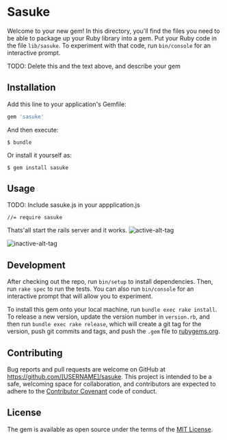 # Sasuke

Welcome to your new gem! In this directory, you'll find the files you need to be able to package up your Ruby library into a gem. Put your Ruby code in the file `lib/sasuke`. To experiment with that code, run `bin/console` for an interactive prompt.

TODO: Delete this and the text above, and describe your gem

## Installation

Add this line to your application's Gemfile:

```ruby
gem 'sasuke'
```

And then execute:

    $ bundle

Or install it yourself as:

    $ gem install sasuke

## Usage

TODO: Include sasuke.js in your appplication.js

    //= require sasuke

Thats'all start the rails server and it works.
![active-alt-tag](https://github.com/shubhs2050/sasuke/tree/master/app/assets/images/active.png)

![inactive-alt-tag](https://github.com/shubhs2050/sasuke/tree/master/app/assets/images/inactive.png)

## Development

After checking out the repo, run `bin/setup` to install dependencies. Then, run `rake spec` to run the tests. You can also run `bin/console` for an interactive prompt that will allow you to experiment.

To install this gem onto your local machine, run `bundle exec rake install`. To release a new version, update the version number in `version.rb`, and then run `bundle exec rake release`, which will create a git tag for the version, push git commits and tags, and push the `.gem` file to [rubygems.org](https://rubygems.org).

## Contributing

Bug reports and pull requests are welcome on GitHub at https://github.com/[USERNAME]/sasuke. This project is intended to be a safe, welcoming space for collaboration, and contributors are expected to adhere to the [Contributor Covenant](http://contributor-covenant.org) code of conduct.


## License

The gem is available as open source under the terms of the [MIT License](http://opensource.org/licenses/MIT).

